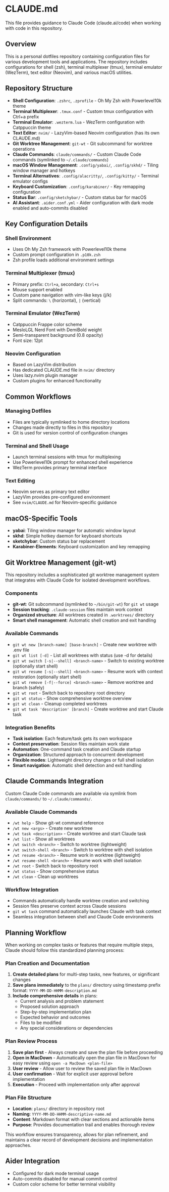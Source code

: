 # CLAUDE.md

This file provides guidance to Claude Code (claude.ai/code) when working with code in this repository.

## Overview

This is a personal dotfiles repository containing configuration files for various development tools and applications. The repository includes configurations for shell (zsh), terminal multiplexer (tmux), terminal emulator (WezTerm), text editor (Neovim), and various macOS utilities.

## Repository Structure

- **Shell Configuration**: `.zshrc`, `.zprofile` - Oh My Zsh with Powerlevel10k theme
- **Terminal Multiplexer**: `.tmux.conf` - Custom tmux configuration with Ctrl+a prefix
- **Terminal Emulator**: `.wezterm.lua` - WezTerm configuration with Catppuccin theme
- **Text Editor**: `nvim/` - LazyVim-based Neovim configuration (has its own CLAUDE.md)
- **Git Worktree Management**: `git-wt` - Git subcommand for worktree operations
- **Claude Commands**: `claude/commands/` - Custom Claude Code commands (symlinked to `~/.claude/commands`)
- **macOS Window Management**: `.config/yabai/`, `.config/skhd/` - Tiling window manager and hotkeys
- **Terminal Alternatives**: `.config/alacritty/`, `.config/kitty/` - Terminal emulator configs
- **Keyboard Customization**: `.config/karabiner/` - Key remapping configuration
- **Status Bar**: `.config/sketchybar/` - Custom status bar for macOS
- **AI Assistant**: `.aider.conf.yml` - Aider configuration with dark mode enabled and auto-commits disabled

## Key Configuration Details

### Shell Environment
- Uses Oh My Zsh framework with Powerlevel10k theme
- Custom prompt configuration in `.p10k.zsh`
- Zsh profile loads additional environment settings

### Terminal Multiplexer (tmux)
- Primary prefix: `Ctrl+a`, secondary: `Ctrl+s`
- Mouse support enabled
- Custom pane navigation with vim-like keys (j/k)
- Split commands: `\` (horizontal), `|` (vertical)

### Terminal Emulator (WezTerm)
- Catppuccin Frappe color scheme
- MesloLGL Nerd Font with DemiBold weight
- Semi-transparent background (0.8 opacity)
- Font size: 12pt

### Neovim Configuration
- Based on LazyVim distribution
- Has dedicated CLAUDE.md file in `nvim/` directory
- Uses lazy.nvim plugin manager
- Custom plugins for enhanced functionality

## Common Workflows

### Managing Dotfiles
- Files are typically symlinked to home directory locations
- Changes made directly to files in this repository
- Git is used for version control of configuration changes

### Terminal and Shell Usage
- Launch terminal sessions with tmux for multiplexing
- Use Powerlevel10k prompt for enhanced shell experience
- WezTerm provides primary terminal interface

### Text Editing
- Neovim serves as primary text editor
- LazyVim provides pre-configured environment
- See `nvim/CLAUDE.md` for Neovim-specific guidance

## macOS-Specific Tools
- **yabai**: Tiling window manager for automatic window layout
- **skhd**: Simple hotkey daemon for keyboard shortcuts
- **sketchybar**: Custom status bar replacement
- **Karabiner-Elements**: Keyboard customization and key remapping

## Git Worktree Management (git-wt)

This repository includes a sophisticated git worktree management system that integrates with Claude Code for isolated development workflows.

### Components
- **git-wt**: Git subcommand (symlinked to `~/bin/git-wt`) for `git wt` usage
- **Session tracking**: `.claude-session` files maintain work context
- **Organized structure**: All worktrees created in `.worktrees/` directory
- **Smart shell management**: Automatic shell creation and exit handling

### Available Commands
- `git wt new [branch-name] [base-branch]` - Create new worktree with .env file
- `git wt list [-d]` - List all worktrees with status (use -d for details)
- `git wt switch [-s|--shell] <branch-name>` - Switch to existing worktree (optionally start shell)
- `git wt resume [-s|--shell] <branch-name>` - Resume work with context restoration (optionally start shell)
- `git wt remove [-f|--force] <branch-name>` - Remove worktree and branch (safely)
- `git wt root` - Switch back to repository root directory
- `git wt status` - Show comprehensive worktree overview
- `git wt clean` - Cleanup completed worktrees
- `git wt task 'description' [branch]` - Create worktree and start Claude task

### Integration Benefits
- **Task isolation**: Each feature/task gets its own workspace
- **Context preservation**: Session files maintain work state
- **Automation**: One-command task creation and Claude startup
- **Organization**: Structured approach to concurrent development
- **Flexible modes**: Lightweight directory changes or full shell isolation
- **Smart navigation**: Automatic shell detection and exit handling

## Claude Commands Integration

Custom Claude Code commands are available via symlink from `claude/commands/` to `~/.claude/commands/`.

### Available Claude Commands
- `/wt help` - Show git-wt command reference
- `/wt new <args>` - Create new worktree
- `/wt task <description>` - Create worktree and start Claude task
- `/wt list` - Show all worktrees
- `/wt switch <branch>` - Switch to worktree (lightweight)
- `/wt switch-shell <branch>` - Switch to worktree with shell isolation
- `/wt resume <branch>` - Resume work in worktree (lightweight)
- `/wt resume-shell <branch>` - Resume work with shell isolation
- `/wt root` - Switch back to repository root
- `/wt status` - Show comprehensive status
- `/wt clean` - Clean up worktrees

### Workflow Integration
- Commands automatically handle worktree creation and switching
- Session files preserve context across Claude sessions
- `git wt task` command automatically launches Claude with task context
- Seamless integration between shell and Claude Code environments

## Planning Workflow

When working on complex tasks or features that require multiple steps, Claude should follow this standardized planning process:

### Plan Creation and Documentation
1. **Create detailed plans** for multi-step tasks, new features, or significant changes
2. **Save plans immediately** to the `plans/` directory using timestamp prefix format: `YYYY-MM-DD-HHMM-description.md`
3. **Include comprehensive details** in plans:
   - Current analysis and problem statement
   - Proposed solution approach
   - Step-by-step implementation plan
   - Expected behavior and outcomes
   - Files to be modified
   - Any special considerations or dependencies

### Plan Review Process
1. **Save plan first** - Always create and save the plan file before proceeding
2. **Open in MacDown** - Automatically open the plan file in MacDown for easy review using `open -a MacDown <plan-file>`
3. **User review** - Allow user to review the saved plan file in MacDown
4. **User confirmation** - Wait for explicit user approval before implementation
5. **Execution** - Proceed with implementation only after approval

### Plan File Structure
- **Location**: `plans/` directory in repository root
- **Naming**: `YYYY-MM-DD-HHMM-descriptive-name.md`
- **Content**: Markdown format with clear sections and actionable items
- **Purpose**: Provides documentation trail and enables thorough review

This workflow ensures transparency, allows for plan refinement, and maintains a clear record of development decisions and implementation approaches.

## Aider Integration
- Configured for dark mode terminal usage
- Auto-commits disabled for manual commit control
- Custom color scheme for better terminal visibility